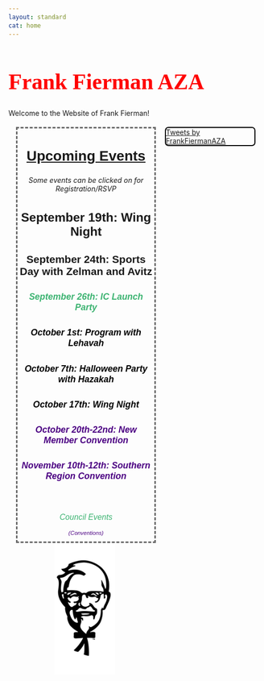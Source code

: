 ```yaml
---
layout: standard
cat: home
---
```

<style>
.twitter {
	margin: 5px 2.5% 5px 2.5%;
	border: 2px solid Black;
	border-radius: 7px;
	float: right;
	/*box-shadow: 4px 4px 8px 0 rgba(0, 0, 0, 0.2), 6px 6px 20px 0 rgba(0, 0, 0, 0.19), -6px -6px 20px 0 rgba(0, 0, 0, 0.19), -4px -4px 8px 0 rgba(0, 0, 0, 0.2);*/
  display: inline;
	width: 35%;
}

.twitter:hover {
box-shadow: 4px 4px 8px 0 rgba(0, 0, 0, 0.2), 6px 6px 20px 0 rgba(0, 0, 0, 0.19), -6px -6px 20px 0 rgba(0, 0, 0, 0.19), -4px -4px 8px 0 rgba(0, 0, 0, 0.2);
}

h1.welcome {
  font-family: Pacifico;
  font-size: 3.125em;
  color: red;
}



h2 {
	 font-size: 2em;
	 font-family: Arial;
	 text-align: center;
	 text-decoration: underline;
}

h3 {
	font-size: 1.75em;
	font-family: Arial;
	text-align: center;
}

h4 {
	font-size: 1.5em;
	font-family: Arial;
	text-align: center;
}

h5 {
	font-size: 1.25em;
	font-family: Arial;
	text-align: center;
	color: Black;
	text-decoration: none;
}

a.event-link {
	text-decoration: none;
}

div.left {
	width: 60%;
	text-align: center;
	padding-top: 5px;
}

.upcoming {
	border: dashed medium DimGray;
	margin: 0px 5%;
	width: 90%;
}

.events {
	text-align: center;
	font-size: 1.125em;
	font-family: Arial, sans-serif;
	font-style: italic;
}

.rush {
	color: White;
} /*keeping for other event groupings*/

.council {
	color: MediumSeaGreen;
}

.convention {
	color: Indigo;
}

p.convention {
	font-size: 0.8em;
}


/*body {
 background-image: url("/images/FBackgroundSmall.png")*/

</style>

<h1 class="welcome">Frank Fierman AZA </h1>
<div><p class="welcome">
Welcome to the Website of Frank Fierman!
</p> </div>



<!-- Twitter Timeline -->
<div class="twitter">
<a class="twitter-timeline" data-width="100%" data-height="750" data-theme="light" href="https://twitter.com/FrankFiermanAZA">Tweets by FrankFiermanAZA</a> <script async src="//platform.twitter.com/widgets.js" charset="utf-8"></script>
</div>

<div class="left">

<div class="upcoming">
<h2>Upcoming Events</h2>
<p style="font-size:1em;font-style:italic;">Some events can be clicked on for Registration/RSVP</p>
<!--div style="background-color: CornflowerBlue; width: 75%; margin: auto; border-color: Navy; border-style: solid; border-width: medium;"></div>-->


<h3>September 19th: Wing Night</h3>
<h4>September 24th: Sports Day with Zelman and Avitz</h4>
<h5><a class="council event-link" href="http://www.atlantajcc.org/pldb-live/international-convention-launch-party-37178/">
September 26th: IC Launch Party</a></h5>
<h5>October 1st: Program with Lehavah</h5>
<h5>October 7th: Halloween Party with Hazakah</h5>
<h5>October 17th: Wing Night</h5>
<h5><a class="convention event-link" href="https://www.atlantajcc.org/index.php?src=forms&ref=TN-BBYO-ConventionRegistration-2017-18">
October 20th-22nd: New Member Convention</a></h5>
<h5><a class="convention event-link" href="https://www.atlantajcc.org/index.php?src=forms&ref=TN-BBYO-ConventionRegistration-2017-18">
November 10th-12th: Southern Region Convention</a></h5>
<br>
<p class="events council">Council Events</p>
<p class="events convention">(Conventions)</p>
</div>

<div class="img">


<img src="/fiermanks2.jpg" style="width:40%;">
</div>
</div>
